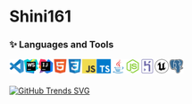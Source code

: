 # Shini161

### ✨ Languages and Tools

<img align="left" alt="Visual Studio Code" width="26px" src=".github/images/vscode.svg">
<img align="left" alt="WebStorm" width="26px" src=".github/images/webstorm.svg">
<img align="left" alt="Intellij IDEA" width="26px" src=".github/images/intellij-idea.svg">
<img align="left" alt="HTML5" width="26px" src=".github/images/html5.svg">
<img align="left" alt="CSS3" width="26px" src=".github/images/css3.svg">
<img align="left" alt="JavaScript" width="26px" src=".github/images/javascript.svg">
<img align="left" alt="TypeScript" width="26px" src=".github/images/typescript.svg">
<img align="left" alt="Java" width="26px" src=".github/images/java.svg">
<img align="left" alt="NodeJS" width="26px" src=".github/images/nodejs.svg">
<img align="left" alt="Heroku" width="26px" src=".github/images/heroku.svg">
<img align="left" alt="Unreal Engine" width="26px" src=".github/images/unrealengine.svg">
<img align="left" alt="PostgreSQL" width="26px" src=".github/images/postgresql.svg">
<br>
<br>

[![GitHub Trends SVG](https://api.githubtrends.io/user/svg/shini161/langs?time_range=one_year&use_percent=True&theme=dark)](https://githubtrends.io)